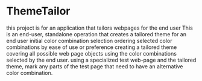 # ThemeTailor
this project is for an application that tailors webpages for the end user
This is an end-user, standalone operation that creates a tailored theme for an end user
initial color combination selection
ordering selected color combinations by ease of use or preference
creating a tailored theme covering all possible web page objects 
  using the color combinations selected by the end user.
using a specialized test web-page and the tailored theme, mark any parts of the test
  page that need to have an alternative color combination.
  
